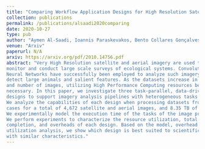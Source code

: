 ```yaml
---
title: "Comparing Workflow Application Designs for High Resolution Satellite Image Analysis"
collection: publications
permalink: /publications/alsaadi2020comparing
date: 2020-10-27
type: pub
author: "Aymen Al-Saadi, Ioannis Paraskevakos, Bento Collares Gonçalves, Heather J. Lynch, Shantenu Jha and Matteo Turilli"
venue: "Arxiv"
paperurl: N/A
arxiv: https://arxiv.org/pdf/2010.14756.pdf
abstract: "Very High Resolution satellite and aerial imagery are used to 
monitor and conduct large scale surveys of ecological systems. Convolutional
Neural Networks have successfully been employed to analyze such imagery to 
detect large animals and salient features. As the datasets increase in volume
and number of images, utilizing High Performance Computing resources becomes
necessary. In this paper, we investigate three task-parallel, data-driven workflow
designs to support imagery analysis pipelines with heterogeneous tasks on HPC.
We analyze the capabilities of each design when processing datasets from two use 
cases for a total of 4,672 satellite and aerial images, and 8.35 TB of data.
We experimentally model the execution time of the tasks of the image processing pipelines.
We perform experiments to characterize the resource utilization, total time to
completion, and overheads of each design. Based on the model, overhead and
utilization analysis, we show which design is best suited to scientific pipelines
with similar characteristics."
---
```

